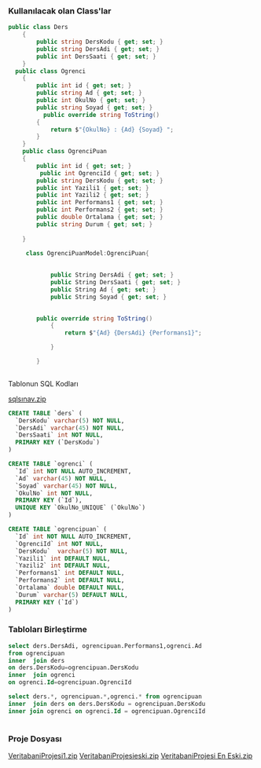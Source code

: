 ### Kullanılacak olan Class'lar ### 

```csharp
public class Ders
    {
        public string DersKodu { get; set; }
        public string DersAdi { get; set; }
        public int DersSaati { get; set; }
    }
  public class Ogrenci
    {
        public int id { get; set; }
        public string Ad { get; set; }
        public int OkulNo { get; set; }
        public string Soyad { get; set; }
          public override string ToString()
        {
            return $"{OkulNo} : {Ad} {Soyad} ";
        }
    }   
    public class OgrenciPuan
    {
        public int id { get; set; }
         public int OgrenciId { get; set; }
        public string DersKodu { get; set; }
        public int Yazili1 { get; set; }
        public int Yazili2 { get; set; }
        public int Performans1 { get; set; }
        public int Performans2 { get; set; }
        public double Ortalama { get; set; }
        public string Durum { get; set; }
      
    }
    
     class OgrenciPuanModel:OgrenciPuan{

          
            public String DersAdi { get; set; }
            public String DersSaati { get; set; }
            public String Ad { get; set; }
            public String Soyad { get; set; }
            

        public override string ToString()
            {
                return $"{Ad} {DersAdi} {Performans1}";

            }

        }
    
```

Tablonun SQL Kodları

[sqlsınav.zip](https://github.com/sahinmansuroglu/NtpDersiDonem2/files/8679418/sqlsinav.zip)

```sql
CREATE TABLE `ders` (
  `DersKodu` varchar(5) NOT NULL,
  `DersAdi` varchar(45) NOT NULL,
  `DersSaati` int NOT NULL,
  PRIMARY KEY (`DersKodu`)
)

CREATE TABLE `ogrenci` (
  `Id` int NOT NULL AUTO_INCREMENT,
  `Ad` varchar(45) NOT NULL,
  `Soyad` varchar(45) NOT NULL,
  `OkulNo` int NOT NULL,
  PRIMARY KEY (`Id`),
  UNIQUE KEY `OkulNo_UNIQUE` (`OkulNo`)
)

CREATE TABLE `ogrencipuan` (
  `Id` int NOT NULL AUTO_INCREMENT,
  `OgrenciId` int NOT NULL,
  `DersKodu`  varchar(5) NOT NULL,
  `Yazili1` int DEFAULT NULL,
  `Yazili2` int DEFAULT NULL,
  `Performans1` int DEFAULT NULL,
  `Performans2` int DEFAULT NULL,
  `Ortalama` double DEFAULT NULL,
  `Durum` varchar(5) DEFAULT NULL,
  PRIMARY KEY (`Id`)
)
```


### Tabloları Birleştirme ###

```sql
select ders.DersAdi, ogrencipuan.Performans1,ogrenci.Ad
from ogrencipuan
inner  join ders
on ders.DersKodu=ogrencipuan.DersKodu
inner  join ogrenci
on ogrenci.Id=ogrencipuan.OgrenciId
```


```sql
select ders.*, ogrencipuan.*,ogrenci.* from ogrencipuan  
inner  join ders on ders.DersKodu = ogrencipuan.DersKodu 
inner join ogrenci on ogrenci.Id = ogrencipuan.OgrenciId
                               
```
### Proje Dosyası ###

[VeritabaniProjesi1.zip](https://github.com/sahinmansuroglu/NtpDersiDonem2/files/8679437/VeritabaniProjesi.zip)
[VeritabaniProjesieski.zip](https://github.com/sahinmansuroglu/NtpDersiDonem2/files/8695587/VeritabaniProjesi.zip)
[VeritabaniProjesi En Eski.zip](https://github.com/sahinmansuroglu/NtpDersiDonem2/files/8698112/VeritabaniProjesi.zip)


